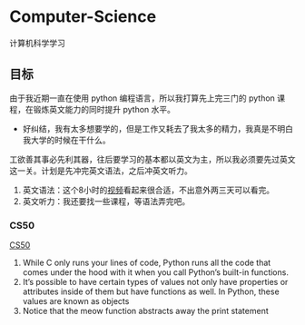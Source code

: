 # Computer-Science
计算机科学学习

## 目标
由于我近期一直在使用 python 编程语言，所以我打算先上完三门的 python 课程，在锻炼英文能力的同时提升 python 水平。
- 好纠结，我有太多想要学的，但是工作又耗去了我太多的精力，我真是不明白我大学的时候在干什么。

工欲善其事必先利其器，往后要学习的基本都以英文为主，所以我必须要先过英文这一关。计划是先冲完英文语法，之后冲英文听力。
1. 英文语法：这个8小时的[视频](https://www.bilibili.com/video/BV1XY411J7aG/?spm_id_from=333.337.search-card.all.click)看起来很合适，不出意外两三天可以看完。
2. 英文听力：我还要找一些课程，等语法弄完吧。
### CS50
[CS50](https://csdiy.wiki/%E7%BC%96%E7%A8%8B%E5%85%A5%E9%97%A8/CS50/)
1. While C only runs your lines of code, Python runs all the code that comes under the hood with it when you call Python’s built-in functions.
2. It’s possible to have certain types of values not only have properties or attributes inside of them but have functions as well. In Python, these values are known as objects
3. Notice that the meow function abstracts away the print statement
